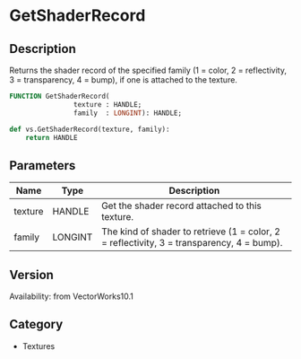 # GetShaderRecord

## Description
Returns the shader record of the specified family (1 = color, 2 = reflectivity, 3 = transparency, 4 = bump), if one is attached to the texture.

```pascal
FUNCTION GetShaderRecord(
				texture : HANDLE;
				family  : LONGINT): HANDLE;
```

```python
def vs.GetShaderRecord(texture, family):
    return HANDLE
```

## Parameters
|Name|Type|Description|
|---|---|---|
|texture|HANDLE|Get the shader record attached to this texture.|
|family|LONGINT|The kind of shader to retrieve (1 = color, 2 = reflectivity, 3 = transparency, 4 = bump).|

## Version
Availability: from VectorWorks10.1

## Category
* Textures

